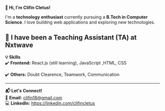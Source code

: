  **👋 Hi, I'm Clifin Cletus!**  

I'm a **technology enthusiast** currently pursuing a **B.Tech in Computer Science**. I love building web applications and exploring new technologies.

🚀 **I have been a Teaching Assistant (TA) at Nxtwave**
---

 **💡 Skills**  
✔️ **Frontend:** React.js (still learning), JavaScript ,HTML, CSS

✔️ **Others:** Doubt Clearence, Teamwork, Communication

---

 **📬 Let's Connect!**  
📧 **Email:** clifin18@gmail.com    
💻 **LinkedIn:** https://linkedin.com/clifincletus 

<!---
ClifinCletus/ClifinCletus is a ✨ special ✨ repository because its `README.md` (this file) appears on your GitHub profile.
You can click the Preview link to take a look at your changes.
--->
